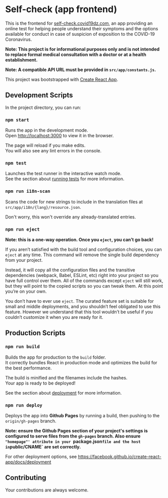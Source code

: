 # Self-check (app frontend)

This is the frontend for [self-check.covid19dz.com](https://self-check.covid19dz.com), an app providing an online test for helping people understand their symptoms and the options available for conduct in case of suspicion of exposition to the COVID-19 Coronavirus.

**Note: This project is for informational purposes only and is not intended to replace formal medical consultation with a doctor or at a health establishment.**

**Note: A compatible API URL must be provided in `src/app/constants.js`.**

This project was bootstrapped with [Create React App](https://github.com/facebook/create-react-app).

## Development Scripts

In the project directory, you can run:

### `npm start`

Runs the app in the development mode.<br />
Open [http://localhost:3000](http://localhost:3000) to view it in the browser.

The page will reload if you make edits.<br />
You will also see any lint errors in the console.

### `npm test`

Launches the test runner in the interactive watch mode.<br />
See the section about [running tests](https://facebook.github.io/create-react-app/docs/running-tests) for more information.

### `npm run i18n-scan`

Scans the code for new strings to include in the translation files at `src/app/i18n/{lang}/resource.json`.

Don't worry, this won't override any already-translated entries.

### `npm run eject`

**Note: this is a one-way operation. Once you `eject`, you can’t go back!**

If you aren’t satisfied with the build tool and configuration choices, you can `eject` at any time. This command will remove the single build dependency from your project.

Instead, it will copy all the configuration files and the transitive dependencies (webpack, Babel, ESLint, etc) right into your project so you have full control over them. All of the commands except `eject` will still work, but they will point to the copied scripts so you can tweak them. At this point you’re on your own.

You don’t have to ever use `eject`. The curated feature set is suitable for small and middle deployments, and you shouldn’t feel obligated to use this feature. However we understand that this tool wouldn’t be useful if you couldn’t customize it when you are ready for it.

## Production Scripts

### `npm run build`

Builds the app for production to the `build` folder.<br />
It correctly bundles React in production mode and optimizes the build for the best performance.

The build is minified and the filenames include the hashes.<br />
Your app is ready to be deployed!

See the section about [deployment](https://facebook.github.io/create-react-app/docs/deployment) for more information.

### `npm run deploy`

Deploys the app into **Github Pages** by running a build, then pushing to the `origin/gh-pages` branch.

**Note: ensure the Github Pages section of your project's settings is configured to serve files from the `gh-pages` branch. Also ensure `"homepage"' attribute in your `package.json` file and the host in `public/CNAME` are set correctly.**

For other deployment options, see https://facebook.github.io/create-react-app/docs/deployment

## Contributing

Your contributions are always welcome.
